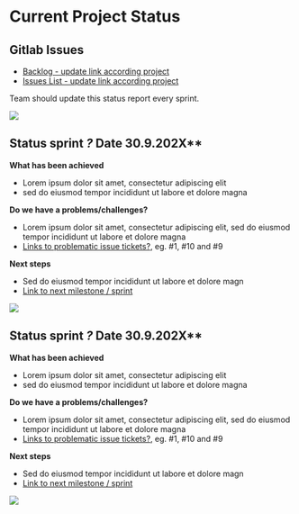 # Current Project Status 

## Gitlab Issues

* [Backlog - update link according project](https://gitlab.labranet.jamk.fi/jamkit/project-templates/opf-2021-ttc2070-core-template-v1/-/boards)
* [Issues List - update link according project](https://gitlab.labranet.jamk.fi/jamkit/project-templates/opf-2021-ttc2070-core-template-v1/-/issues)

Team should update this status report every sprint.

![](https://openclipart.org/image/400px/286947)

## Status sprint _?_ Date 30.9.202X**

**What has been achieved**

* Lorem ipsum dolor sit amet, consectetur adipiscing elit
* sed do eiusmod tempor incididunt ut labore et dolore magna 

**Do we have a problems/challenges?**

* Lorem ipsum dolor sit amet, consectetur adipiscing elit, sed do eiusmod tempor incididunt ut labore et dolore magna 
* [Links to problematic issue tickets?](), eg. #1, #10 and #9


**Next steps**

* Sed do eiusmod tempor incididunt ut labore et dolore magn
* [Link to next milestone / sprint]()

![](https://openclipart.org/image/400px/286947)

## Status sprint _?_ Date 30.9.202X**

**What has been achieved**

* Lorem ipsum dolor sit amet, consectetur adipiscing elit
* sed do eiusmod tempor incididunt ut labore et dolore magna 

**Do we have a problems/challenges?**

* Lorem ipsum dolor sit amet, consectetur adipiscing elit, sed do eiusmod tempor incididunt ut labore et dolore magna 
* [Links to problematic issue tickets?](), eg. #1, #10 and #9


**Next steps**

* Sed do eiusmod tempor incididunt ut labore et dolore magn
* [Link to next milestone / sprint]()

![](https://openclipart.org/image/400px/286947)
